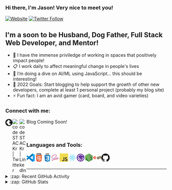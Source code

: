 ### Hi there, I'm Jason! Very nice to meet you!

[![Website](https://img.shields.io/website?label=jasonalong.com&style=for-the-badge&url=https%3A%2F%2Fjasonalong.com)](http://jasonalong.com)
[![Twitter Follow](https://img.shields.io/twitter/follow/jlong5795?color=1DA1F2&logo=twitter&style=for-the-badge)](https://twitter.com/intent/follow?original_referer=https%3A%2F%2Fgithub.com%2Fjlong5795&screen_name=jlong5795)

## I'm a soon to be Husband, Dog Father, Full Stack Web Developer, and Mentor!

- 🔭 I have the immense priviledge of working in spaces that positively impact people!
- 📋 I work daily to affect meaningful change in people's lives
- 🌱 I’m doing a dive on AI/ML using JavaScript... this should be interesting!
- 🥅 2022 Goals: Start blogging to help support the growth of other new developers, complete at least 1 personal project (probably my blog site)
- ⚡ Fun fact: I am an avid gamer (card, board, and video varieties)

### Connect with me:

[<img align="left" alt="codeSTACKr.com" width="22px" src="https://raw.githubusercontent.com/iconic/open-iconic/master/svg/globe.svg" />][website]
[<img align="left" alt="codeSTACKr | Twitter" width="22px" src="https://cdn.jsdelivr.net/npm/simple-icons@v3/icons/twitter.svg" />][twitter]
[<img align="left" alt="codeSTACKr | LinkedIn" width="22px" src="https://cdn.jsdelivr.net/npm/simple-icons@v3/icons/linkedin.svg" />][linkedin]
Blog Coming Soon!

<br />

### Languages and Tools:
<img align="left" alt="Visual Studio Code" width="26px" src="https://raw.githubusercontent.com/github/explore/80688e429a7d4ef2fca1e82350fe8e3517d3494d/topics/visual-studio-code/visual-studio-code.png" />
<img align="left" alt="HTML5" width="26px" src="https://raw.githubusercontent.com/github/explore/80688e429a7d4ef2fca1e82350fe8e3517d3494d/topics/html/html.png" />
<img align="left" alt="CSS3" width="26px" src="https://raw.githubusercontent.com/github/explore/80688e429a7d4ef2fca1e82350fe8e3517d3494d/topics/css/css.png" />
<img align="left" alt="Sass" width="26px" src="https://raw.githubusercontent.com/github/explore/80688e429a7d4ef2fca1e82350fe8e3517d3494d/topics/sass/sass.png" />
<img align="left" alt="JavaScript" width="26px" src="https://raw.githubusercontent.com/github/explore/80688e429a7d4ef2fca1e82350fe8e3517d3494d/topics/javascript/javascript.png" />
<img align="left" alt="React" width="26px" src="https://raw.githubusercontent.com/github/explore/80688e429a7d4ef2fca1e82350fe8e3517d3494d/topics/react/react.png" />
<img align="left" alt="Gatsby" width="26px" src="https://raw.githubusercontent.com/github/explore/e94815998e4e0713912fed477a1f346ec04c3da2/topics/gatsby/gatsby.png" />
<img align="left" alt="Node.js" width="26px" src="https://raw.githubusercontent.com/github/explore/80688e429a7d4ef2fca1e82350fe8e3517d3494d/topics/nodejs/nodejs.png" />
<img align="left" alt="Git" width="26px" src="https://raw.githubusercontent.com/github/explore/80688e429a7d4ef2fca1e82350fe8e3517d3494d/topics/git/git.png" />
<img align="left" alt="GitHub" width="26px" src="https://raw.githubusercontent.com/github/explore/78df643247d429f6cc873026c0622819ad797942/topics/github/github.png" />

<br />
<br />

---

<details>
  <summary>:zap: Recent GitHub Activity</summary>
  
<!--START_SECTION:activity-->
1. 🎉 Merged PR [#193](https://github.com/story-squad/clash-of-the-pencils-web/pull/193) in [story-squad/clash-of-the-pencils-web](https://github.com/story-squad/clash-of-the-pencils-web)
2. 💪 Opened PR [#193](https://github.com/story-squad/clash-of-the-pencils-web/pull/193) in [story-squad/clash-of-the-pencils-web](https://github.com/story-squad/clash-of-the-pencils-web)
3. 🎉 Merged PR [#192](https://github.com/story-squad/clash-of-the-pencils-web/pull/192) in [story-squad/clash-of-the-pencils-web](https://github.com/story-squad/clash-of-the-pencils-web)
4. 💪 Opened PR [#192](https://github.com/story-squad/clash-of-the-pencils-web/pull/192) in [story-squad/clash-of-the-pencils-web](https://github.com/story-squad/clash-of-the-pencils-web)
5. 🎉 Merged PR [#160](https://github.com/story-squad/clash-api-node/pull/160) in [story-squad/clash-api-node](https://github.com/story-squad/clash-api-node)
<!--END_SECTION:activity-->

</details>

<details>
  <summary>:zap: GitHub Stats</summary>

[![Jason's GitHub stats](https://github-readme-stats.vercel.app/api?username=jlong5795&show_icons=true&hide_border=true&count_private=true&theme=onedark)](https://github.com/anuraghazra/github-readme-stats)

</details>

[website]: http://jasonalong.com
[website]: https://hrfinnovation.org
[website]: https://joinfreeworld.com
[website]: https://svnstar.com
[twitter]: https://twitter.com/jlong5795
[linkedin]: https://www.linkedin.com/in/jasonlong1231/

